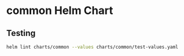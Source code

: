 # common Helm Chart

## Testing

```bash
helm lint charts/common --values charts/common/test-values.yaml
```
